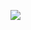 [![](https://d34ymitoc1pg7m.cloudfront.net/bf4/soldier/large/ru-assault-berezka-94750733.png)](https://d34ymitoc1pg7m.cloudfront.net/bf4/soldier/large/ru-assault-berezka-94750733.png)
